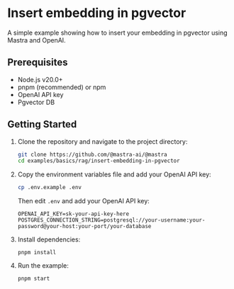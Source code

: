 # Insert embedding in pgvector

A simple example showing how to insert your embedding in pgvector using Mastra and OpenAI.

## Prerequisites

- Node.js v20.0+
- pnpm (recommended) or npm
- OpenAI API key
- Pgvector DB

## Getting Started

1. Clone the repository and navigate to the project directory:

   ```bash
   git clone https://github.com/@mastra-ai/@mastra
   cd examples/basics/rag/insert-embedding-in-pgvector
   ```

2. Copy the environment variables file and add your OpenAI API key:

   ```bash
   cp .env.example .env
   ```

   Then edit `.env` and add your OpenAI API key:

   ```env
   OPENAI_API_KEY=sk-your-api-key-here
   POSTGRES_CONNECTION_STRING=postgresql://your-username:your-password@your-host:your-port/your-database
   ```

3. Install dependencies:

   ```
   pnpm install
   ```

4. Run the example:

   ```bash
   pnpm start
   ```
